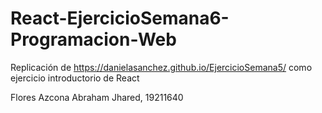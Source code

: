 # React-EjercicioSemana6-Programacion-Web
Replicación de https://danielasanchez.github.io/EjercicioSemana5/ como ejercicio introductorio de React

Flores Azcona Abraham Jhared, 19211640
